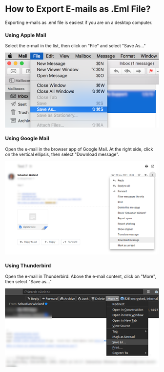 # How to Export E-mails as .Eml File?

Exporting e-mails as .eml file is easiest if you are on a desktop computer.

### Using Apple Mail

Select the e-mail in the list, then click on "File" and select "Save As..."

[![Exporting Emails in Apple Mail](/assets/content/images/apple-mail.png)](/assets/content/images/apple-mail.png)

### Using Google Mail

Open the e-mail in the browser app of Google Mail. At the right side, click on
the vertical ellipsis, then select "Download message".

[![Exporting Emails in Google Mail](/assets/content/images/google-mail.png)](/assets/content/images/google-mail.png)

### Using Thunderbird

Open the e-mail in Thunderbird. Above the e-mail content, click on "More", then
select "Save as..."

[![Exporting Emails in Thunderbird](/assets/content/images/thunderbird.png)](/assets/content/images/thunderbird.png)
